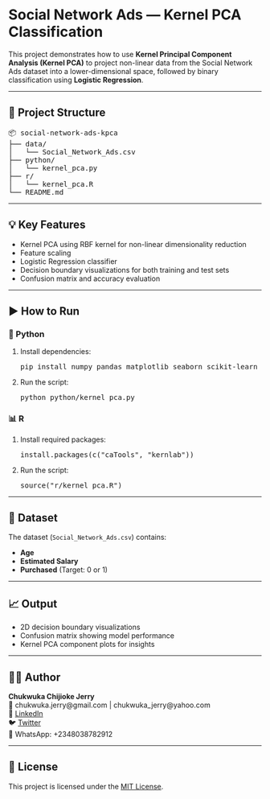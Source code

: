 <h1>Social Network Ads — Kernel PCA Classification</h1>

<p>This project demonstrates how to use <strong>Kernel Principal Component Analysis (Kernel PCA)</strong> to project non-linear data from the Social Network Ads dataset into a lower-dimensional space, followed by binary classification using <strong>Logistic Regression</strong>.</p>

<hr>

<h2>📁 Project Structure</h2>
<pre>
📦 social-network-ads-kpca
├── data/
│   └── Social_Network_Ads.csv
├── python/
│   └── kernel_pca.py
├── r/
│   └── kernel_pca.R
└── README.md
</pre>

<hr>

<h2>💡 Key Features</h2>
<ul>
  <li>Kernel PCA using RBF kernel for non-linear dimensionality reduction</li>
  <li>Feature scaling</li>
  <li>Logistic Regression classifier</li>
  <li>Decision boundary visualizations for both training and test sets</li>
  <li>Confusion matrix and accuracy evaluation</li>
</ul>

<hr>

<h2>▶️ How to Run</h2>

<h3>🐍 Python</h3>
<ol>
  <li>Install dependencies:
    <pre>pip install numpy pandas matplotlib seaborn scikit-learn</pre>
  </li>
  <li>Run the script:
    <pre>python python/kernel_pca.py</pre>
  </li>
</ol>

<h3>📊 R</h3>
<ol>
  <li>Install required packages:
    <pre>install.packages(c("caTools", "kernlab"))</pre>
  </li>
  <li>Run the script:
    <pre>source("r/kernel_pca.R")</pre>
  </li>
</ol>

<hr>

<h2>📌 Dataset</h2>
<p>The dataset (<code>Social_Network_Ads.csv</code>) contains:</p>
<ul>
  <li><strong>Age</strong></li>
  <li><strong>Estimated Salary</strong></li>
  <li><strong>Purchased</strong> (Target: 0 or 1)</li>
</ul>

<hr>

<h2>📈 Output</h2>
<ul>
  <li>2D decision boundary visualizations</li>
  <li>Confusion matrix showing model performance</li>
  <li>Kernel PCA component plots for insights</li>
</ul>

<hr>

<h2>👨‍💻 Author</h2>
<p>
  <strong>Chukwuka Chijioke Jerry</strong><br>
  📧 chukwuka.jerry@gmail.com | chukwuka_jerry@yahoo.com<br>
  🔗 <a href="https://www.linkedin.com/in/chukwukacj/" target="_blank">LinkedIn</a><br>
  🐦 <a href="https://twitter.com/Mazimum_" target="_blank">Twitter</a><br>
  💬 WhatsApp: +2348038782912
</p>

<hr>

<h2>📄 License</h2>
<p>This project is licensed under the <a href="https://opensource.org/licenses/MIT" target="_blank">MIT License</a>.</p>
